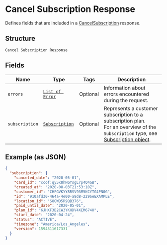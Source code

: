 
# Cancel Subscription Response

Defines fields that are included in a
[CancelSubscription](/doc/api/subscriptions.md#cancel-subscription) response.

## Structure

`Cancel Subscription Response`

## Fields

| Name | Type | Tags | Description |
|  --- | --- | --- | --- |
| `errors` | [`List of Error`](/doc/models/error.md) | Optional | Information about errors encountered during the request. |
| `subscription` | [`Subscription`](/doc/models/subscription.md) | Optional | Represents a customer subscription to a subscription plan.<br>For an overview of the `Subscription` type, see<br>[Subscription object](https://developer.squareup.com/docs/subscriptions-api/overview#subscription-object-overview). |

## Example (as JSON)

```json
{
  "subscription": {
    "canceled_date": "2020-05-01",
    "card_id": "ccof:qy5x8hHGYsgLrp4Q4GB",
    "created_at": "2020-08-03T21:53:10Z",
    "customer_id": "CHFGVKYY8RSV93M5KCYTG4PN0G",
    "id": "910afd30-464a-4e00-a8d8-2296eEXAMPLE",
    "location_id": "S8GWD5R9QB376",
    "paid_until_date": "2020-05-01",
    "plan_id": "6JHXF3B2CW3YKHDV4XEM674H",
    "start_date": "2020-04-24",
    "status": "ACTIVE",
    "timezone": "America/Los_Angeles",
    "version": 1594311617331
  }
}
```


